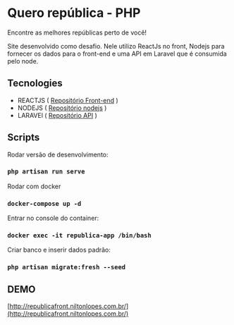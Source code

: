 # Quero república - PHP

Encontre as melhores repúblicas perto de você!

Site desenvolvido como desafio. Nele utilizo ReactJs no front, Nodejs para fornecer os dados para o front-end e uma API em Laravel que é consumida pelo node.

## Tecnologies

-   REACTJS ( [Repositório Front-end](https://github.com/niltonslf/quero-republica-front-end) )
-   NODEJS ( [Repositório nodejs](https://github.com/niltonslf/quero-republica-node) )
-   LARAVEl ( [Repositório API](https://github.com/niltonslf/quero-republica-api) )

## Scripts

Rodar versão de desenvolvimento:

### `php artisan run serve`

Rodar com docker

### `docker-compose up -d`

Entrar no console do container:

### `docker exec -it republica-app /bin/bash`

Criar banco e inserir dados padrão:

### `php artisan migrate:fresh --seed`

## DEMO

[http://republicafront.niltonlopes.com.br/](http://republicafront.niltonlopes.com.br/)
